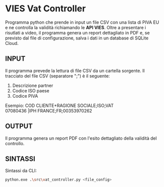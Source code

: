 # VIES Vat Controller
Programma python che prende in input un file CSV con una lista di PIVA EU e ne controlla la validità
richiamando le **API VIES**. Oltre a presentare i risutlati a video, il programma genera
un report dettagliato in PDF e, se previsto dal file di configurazione, salva i dati in un database
di SQLite Cloud.

## INPUT
Il programma prevede la lettura di file CSV da un cartella sorgente. 
Il tracciato del file CSV (separatore ";") è il seguente:
1) Descrizione partner
2) Codice ISO paese
2) Codice PIVA

Esempio:
COD CLIENTE+RAGIONE SOCIALE;ISO;VAT  
07080436    |IPH FRANCE;FR;00353970262

## OUTPUT
Il programma genera un report PDF con l'esito dettagliato della validità del controllo.

## SINTASSI
Sintassi da CLI:
```bash
python.exe .\src\vat_controller.py <file_config>
